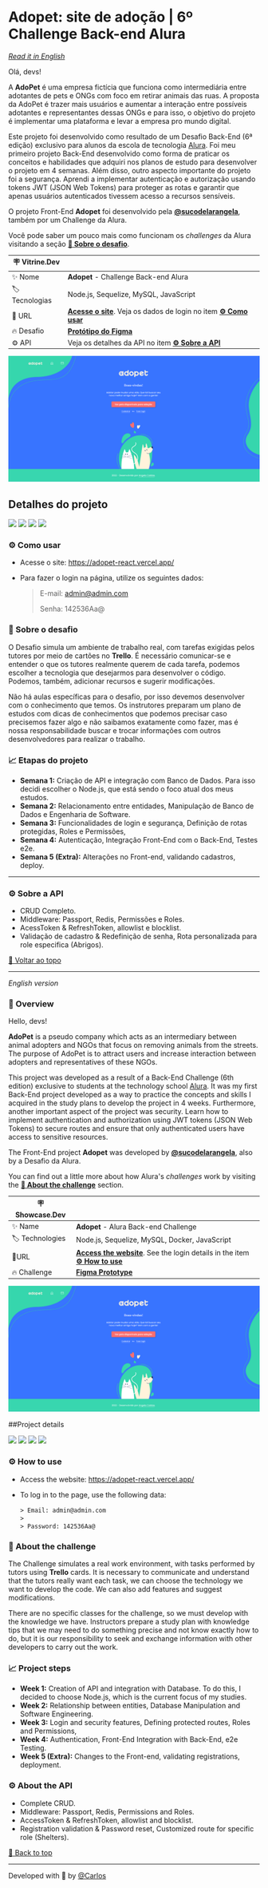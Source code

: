 <div id='top'>

# Adopet: site de adoção | 6º Challenge Back-end Alura

</div>

_[Read it in English](#English)_

Olá, devs!

A **AdoPet** é uma empresa fictícia que funciona como intermediária entre adotantes de pets e ONGs com foco em retirar animais das ruas. A proposta da AdoPet é trazer mais usuários e aumentar a interação entre possíveis adotantes e representantes dessas ONGs e para isso, o objetivo do projeto é implementar uma plataforma e levar a empresa pro mundo digital.

Este projeto foi desenvolvido como resultado de um Desafio Back-End (6ª edição) exclusivo para alunos da escola de tecnologia [Alura](https://www.alura.com.br). Foi meu primeiro projeto Back-End desenvolvido como forma de praticar os conceitos e habilidades que adquiri nos planos de estudo para desenvolver o projeto em 4 semanas. Além disso, outro aspecto importante do projeto foi a segurança. Aprendi a implementar autenticação e autorização usando tokens JWT (JSON Web Tokens) para proteger as rotas e garantir que apenas usuários autenticados tivessem acesso a recursos sensíveis. 

O projeto Front-End **Adopet** foi desenvolvido pela [**@sucodelarangela**](https://github.com/sucodelarangela/adopet), também por um Challenge da Alura. 

Você pode saber um pouco mais como funcionam os _challenges_ da Alura visitando a seção [**🦾 Sobre o desafio**](#challenge).

| 🪧 Vitrine.Dev  |     |
| -------------- | --- |
| ✨ Nome        | **Adopet** - Challenge  Back-end Alura |
| 🏷️ Tecnologias |Node.js, Sequelize, MySQL, JavaScript |
| 🚀 URL         | [**Acesse o site**](https://adopet-react.vercel.app/). Veja os dados de login no item [**⚙️ Como usar**](#howto) |
| 🔥 Desafio     | [**Protótipo do Figma**](https://www.figma.com/file/TlfkDoIu8uyjZNla1T8TpH/Challenge---Adopet)                 |
| ⚙️ API    | Veja os detalhes da API no item [**⚙️ Sobre a API**](#howto)                 |

![](https://raw.githubusercontent.com/sucodelarangela/adopet/main/public/og-image.png#vitrinedev)

## Detalhes do projeto

<div>
  <img src="https://img.shields.io/badge/Node%20js-339933?style=for-the-badge&logo=nodedotjs&logoColor=white"/>
  <img src="https://img.shields.io/badge/JavaScript-F7DF1E?style=for-the-badge&logo=javascript&logoColor=black">
  <img src="https://img.shields.io/badge/Sequelize-52B0E7?style=for-the-badge&logo=Sequelize&logoColor=white">
  <img src="https://img.shields.io/badge/MySQL-005C84?style=for-the-badge&logo=mysql&logoColor=white"/>

### ⚙️ Como usar

-   Acesse o site: https://adopet-react.vercel.app/
-   Para fazer o login na página, utilize os seguintes dados:

    > E-mail: admin@admin.com
    >
    > Senha: 142536Aa@

<div id="howto">

### 🦾 Sobre o desafio

</div>

O Desafio simula um ambiente de trabalho real, com tarefas exigidas pelos tutores por meio de cartões no **Trello**. É necessário comunicar-se e entender o que os tutores realmente querem de cada tarefa, podemos escolher a tecnologia que desejarmos para desenvolver o código. Podemos, também, adicionar recursos e sugerir modificações.

Não há aulas específicas para o desafio, por isso devemos desenvolver com o conhecimento que temos. Os instrutores preparam um plano de estudos com dicas de conhecimentos que podemos precisar caso precisemos fazer algo e não saibamos exatamente como fazer, mas é nossa responsabilidade buscar e trocar informações com outros desenvolvedores para realizar o trabalho.




### 📈 Etapas do projeto

-   **Semana 1:** Criação de API e integração com Banco de Dados. Para isso decidi escolher o Node.js, que está sendo o foco atual dos meus estudos.
-   **Semana 2:** Relacionamento entre entidades, Manipulação de Banco de Dados e Engenharia de Software.
-   **Semana 3:** Funcionalidades de login e segurança, Definição de rotas protegidas, Roles e Permissões, 
-   **Semana 4:** Autenticação, Integração Front-End com o Back-End, Testes e2e.
-   **Semana 5 (Extra):** Alterações no Front-end, validando cadastros, deploy.

---

### ⚙️ Sobre a API

-  CRUD Completo.
-  Middleware: Passport, Redis, Permissões e Roles.
-  AcessToken & RefreshToken, allowlist e blocklist.
-  Validação de cadastro & Redefinição de senha, Rota personalizada para role especifica (Abrigos).
  
<div id="howto">


<a href='#top'>🔼 Voltar ao topo</a>

---

<div id="English">

_English version_

</div>

### 🔎 Overview

Hello, devs!

**AdoPet** is a pseudo company which acts as an intermediary between animal adopters and NGOs that focus on removing animals from the streets. The purpose of AdoPet is to attract users and increase interaction between adopters and representatives of these NGOs.

This project was developed as a result of a Back-End Challenge (6th edition) exclusive to students at the technology school [Alura](https://www.alura.com.br). It was my first Back-End project developed as a way to practice the concepts and skills I acquired in the study plans to develop the project in 4 weeks. Furthermore, another important aspect of the project was security. Learn how to implement authentication and authorization using JWT tokens (JSON Web Tokens) to secure routes and ensure that only authenticated users have access to sensitive resources.

The Front-End project **Adopet** was developed by [**@sucodelarangela**](https://github.com/sucodelarangela/adopet), also by a Desafio da Alura.

You can find out a little more about how Alura's _challenges_ work by visiting the [**🦾 About the challenge**](#challenge) section.

| 🪧 Showcase.Dev | |
| -------------- | --- |
| ✨ Name | **Adopet** - Alura Back-end Challenge |
| 🏷️ Technologies |Node.js, Sequelize, MySQL, Docker, JavaScript |
| 🚀URL | [**Access the website**](https://adopet-react.vercel.app/). See the login details in the item [**⚙️ How to use**](#howto) |
| 🔥 Challenge | [**Figma Prototype**](https://www.figma.com/file/TlfkDoIu8uyjZNla1T8TpH/Challenge---Adopet) |

![](https://raw.githubusercontent.com/sucodelarangela/adopet/main/public/og-image.png#vitrinedev)

##Project details

<div>
    <img src="https://img.shields.io/badge/Node%20js-339933?style=for-the-badge&logo=nodedotjs&logoColor=white"/>
    <img src="https://img.shields.io/badge/JavaScript-F7DF1E?style=for-the-badge&logo=javascript&logoColor=black">
    <img src="https://img.shields.io/badge/Sequelize-52B0E7?style=for-the-badge&logo=Sequelize&logoColor=white">
    <img src="https://img.shields.io/badge/MySQL-005C84?style=for-the-badge&logo=mysql&logoColor=white"/>

### ⚙️ How to use

- Access the website: https://adopet-react.vercel.app/
- To log in to the page, use the following data:

      > Email: admin@admin.com
      >
      > Password: 142536Aa@

<div id="how to">

### 🦾 About the challenge

</div>

The Challenge simulates a real work environment, with tasks performed by tutors using **Trello** cards. It is necessary to communicate and understand that the tutors really want each task, we can choose the technology we want to develop the code. We can also add features and suggest modifications.

There are no specific classes for the challenge, so we must develop with the knowledge we have. Instructors prepare a study plan with knowledge tips that we may need to do something precise and not know exactly how to do, but it is our responsibility to seek and exchange information with other developers to carry out the work.

### 📈 Project steps

- **Week 1:** Creation of API and integration with Database. To do this, I decided to choose Node.js, which is the current focus of my studies.
- **Week 2:** Relationship between entities, Database Manipulation and Software Engineering.
- **Week 3:** Login and security features, Defining protected routes, Roles and Permissions,
- **Week 4:** Authentication, Front-End Integration with Back-End, e2e Testing.
- **Week 5 (Extra):** Changes to the Front-end, validating registrations, deployment.

### ⚙️ About the API

- Complete CRUD.
- Middleware: Passport, Redis, Permissions and Roles.
- AccessToken & RefreshToken, allowlist and blocklist.
- Registration validation & Password reset, Customized route for specific role (Shelters).

<a href='#top'>🔼 Back to top</a>

---

Developed with 🧡 by [@Carlos](https://github.com/end223)
